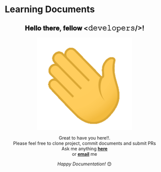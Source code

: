 # Learning Documents

<div align="center">
<h2> 𝐇𝐞𝐥𝐥𝐨 𝐭𝐡𝐞𝐫𝐞, 𝐟𝐞𝐥𝐥𝐨𝐰 <𝚍𝚎𝚟𝚎𝚕𝚘𝚙𝚎𝚛𝚜/>! </h2>
</div>

<div align="center" width="50">

<img src="https://github.com/dilipduraiswamy/assets/blob/master/Hi.gif" alt="Welcome!" width="300"/>

</div>

<div align="center">

Great to have you here!!. <br>
Please feel free to clone project, commit documents and submit PRs  <br>
Ask me anything <a href="https://github.com/dilipduraiswamy/learning-docs/issues/new"><b>here</b></a><br>
or <a href="mailto:dilipduraiswamy@gmail.com"><b>email</b></a> me

<i>Happy Documentation!</i> 😊

</div>

